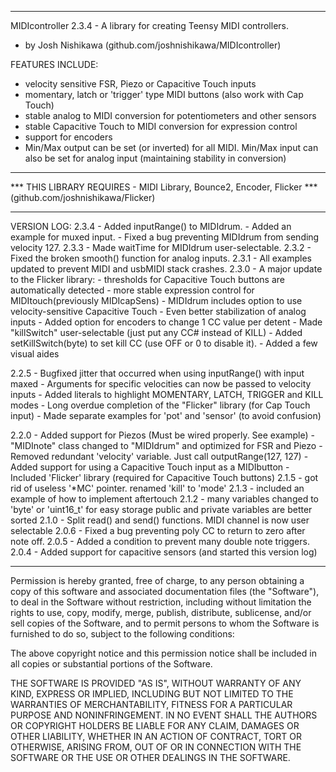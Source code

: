 * * * * * * * * * * * * * * * * * * * * * * * * * * * * * * * * * * * * *

 MIDIcontroller 2.3.4 - A library for creating Teensy MIDI controllers.
 - by Josh Nishikawa (github.com/joshnishikawa/MIDIcontroller)

 FEATURES INCLUDE:
  - velocity sensitive FSR, Piezo or Capacitive Touch inputs
  - momentary, latch or 'trigger' type MIDI buttons (also work with Cap Touch) 
  - stable analog to MIDI conversion for potentiometers and other sensors
  - stable Capacitive Touch to MIDI conversion for expression control
  - support for encoders
  - Min/Max output can be set (or inverted) for all MIDI. Min/Max input
      can also be set for analog input (maintaining stability in conversion)
      
*************************************************************************
*** THIS LIBRARY REQUIRES - MIDI Library, Bounce2, Encoder, Flicker
*** (github.com/joshnishikawa/Flicker)
*************************************************************************

VERSION LOG:
  2.3.4 - Added inputRange() to MIDIdrum.
        - Added an example for muxed input.
        - Fixed a bug preventing MIDIdrum from sending velocity 127.
  2.3.3 - Made waitTime for MIDIdrum user-selectable.
  2.3.2 - Fixed the broken smooth() function for analog inputs.
  2.3.1 - All examples updated to prevent MIDI and usbMIDI stack crashes.
  2.3.0 - A major update to the Flicker library:
          - thresholds for Capacitive Touch buttons are automatically detected 
          - more stable expression control for MIDItouch(previously MIDIcapSens)
          - MIDIdrum includes option to use velocity-sensitive Capacitive Touch
        - Even better stabilization of analog inputs
        - Added option for encoders to change 1 CC value per detent
        - Made "killSwitch" user-selectable (just put any CC# instead of KILL)
        - Added setKillSwitch(byte) to set kill CC (use OFF or 0 to disable it).
        - Added a few visual aides
        
  2.2.5 - Bugfixed jitter that occurred when using inputRange() with input maxed
        - Arguments for specific velocities can now be passed to velocity inputs
        - Added literals to highlight MOMENTARY, LATCH, TRIGGER and KILL modes
        - Long overdue completion of the "Flicker" library (for Cap Touch input)
        - Made separate examples for 'pot' and 'sensor' (to avoid confusion)
        
  2.2.0 - Added support for Piezos (Must be wired properly. See example)
        - "MIDInote" class changed to "MIDIdrum" and optimized for FSR and Piezo
        - Removed redundant 'velocity' variable. Just call outputRange(127, 127)
        - Added support for using a Capacitive Touch input as a MIDIbutton
        - Included 'Flicker' library (required for Capacitive Touch buttons)
  2.1.5 - got rid of useless '*MC' pointer. renamed 'kill' to 'mode'
  2.1.3 - included an example of how to implement aftertouch
  2.1.2 - many variables changed to 'byte' or 'uint16_t' for easy storage
          public and private variables are better sorted
  2.1.0 - Split read() and send() functions. MIDI channel is now user selectable
  2.0.6 - Fixed a bug preventing poly CC to return to zero after note off.
  2.0.5 - Added a condition to prevent many double note triggers.
  2.0.4 - Added support for capacitive sensors (and started this version log)

* * * * * * * * * * * * * * * * * * * * * * * * * * * * * * * * * * * * *
  
Permission is hereby granted, free of charge, to any person obtaining a copy
of this software and associated documentation files (the "Software"), to deal
in the Software without restriction, including without limitation the rights
to use, copy, modify, merge, publish, distribute, sublicense, and/or sell
copies of the Software, and to permit persons to whom the Software is
furnished to do so, subject to the following conditions:
  
The above copyright notice and this permission notice shall be included in
all copies or substantial portions of the Software.
  
THE SOFTWARE IS PROVIDED "AS IS", WITHOUT WARRANTY OF ANY KIND, EXPRESS OR
IMPLIED, INCLUDING BUT NOT LIMITED TO THE WARRANTIES OF MERCHANTABILITY,
FITNESS FOR A PARTICULAR PURPOSE AND NONINFRINGEMENT. IN NO EVENT SHALL THE
AUTHORS OR COPYRIGHT HOLDERS BE LIABLE FOR ANY CLAIM, DAMAGES OR OTHER
LIABILITY, WHETHER IN AN ACTION OF CONTRACT, TORT OR OTHERWISE, ARISING FROM,
OUT OF OR IN CONNECTION WITH THE SOFTWARE OR THE USE OR OTHER DEALINGS IN
THE SOFTWARE.
